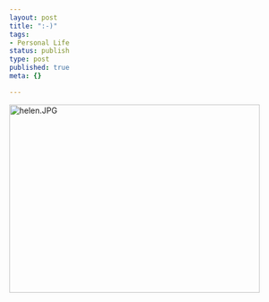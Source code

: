 ```yaml
--- 
layout: post
title: ":-)"
tags: 
- Personal Life
status: publish
type: post
published: true
meta: {}

---
```

<img alt="helen.JPG" src="http://www.brethorsting.com/mt3/archives/images/helen.JPG" width="448" height="336" />

